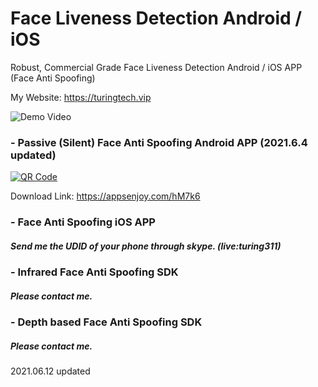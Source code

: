 # Face Liveness Detection Android / iOS
Robust, Commercial Grade Face Liveness Detection Android / iOS APP (Face Anti Spoofing)

My Website: https://turingtech.vip

![Demo Video](https://raw.githubusercontent.com/Nikit333/Face-Anti-Spoofing-Android-iOS/main/2.gif)

### - Passive (Silent) Face Anti Spoofing Android APP  (2021.6.4 updated)
[![QR Code](https://chart.googleapis.com/chart?chs=150&cht=qr&chl=https://appsenjoy.com/hM7k6&choe=UTF-8&chld=|0)](https://appsenjoy.com/hM7k6)

Download Link: https://appsenjoy.com/hM7k6

### - Face Anti Spoofing iOS APP
##### Send me the UDID of your phone through skype. (live:turing311)

### - Infrared Face Anti Spoofing SDK
##### Please contact me.

### - Depth based Face Anti Spoofing SDK
##### Please contact me.

2021.06.12 updated
